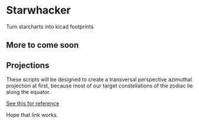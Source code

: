 # Starwhacker
 Turn starcharts into kicad footprints
## More to come soon


## Projections

These scripts will be designed to create a transversal perspective azimuthal projection at first, because most of our target constellations of the zodiac lie along the equator.

[See this for reference](http://www.astro.ro/~roaj/26_3/19-dvasilca.pdf)

Hope that link works. 

